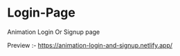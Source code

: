 # Login-Page
Animation Login Or Signup page

Preview :- https://animation-login-and-signup.netlify.app/
